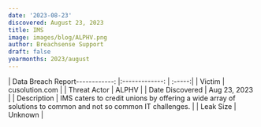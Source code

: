 ```yaml
---
date: '2023-08-23'
discovered: August 23, 2023
title: IMS
image: images/blog/ALPHV.png
author: Breachsense Support
draft: false
yearmonths: 2023/august
---
```


| Data Breach Report------------:     |:-------------:    | :-----:|
| Victim      | cusolution.com      | 
| Threat Actor      | ALPHV      | 
| Date Discovered      | Aug 23, 2023      | 
| Description      | IMS caters to credit unions by offering a wide array of solutions to common and not so common IT challenges.      | 
| Leak Size      | Unknown      | 

